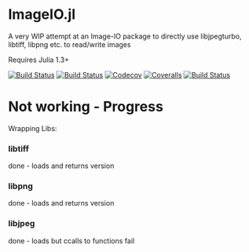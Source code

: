 # ImageIO.jl

A very WIP attempt at an Image-IO package to directly use libjpegturbo, libtiff, libpng etc. to read/write images

Requires Julia 1.3+

[![Build Status](https://travis-ci.com/ianshmean/ImageIO.jl.svg?branch=master)](https://travis-ci.com/ianshmean/ImageIO.jl)
[![Build Status](https://ci.appveyor.com/api/projects/status/github/ianshmean/ImageIO.jl?svg=true)](https://ci.appveyor.com/project/ianshmean/ImageIO-jl)
[![Codecov](https://codecov.io/gh/ianshmean/ImageIO.jl/branch/master/graph/badge.svg)](https://codecov.io/gh/ianshmean/ImageIO.jl)
[![Coveralls](https://coveralls.io/repos/github/ianshmean/ImageIO.jl/badge.svg?branch=master)](https://coveralls.io/github/ianshmean/ImageIO.jl?branch=master)
[![Build Status](https://api.cirrus-ci.com/github/ianshmean/ImageIO.jl.svg)](https://cirrus-ci.com/github/ianshmean/ImageIO.jl)


# Not working - Progress

Wrapping Libs:

### libtiff
done - loads and returns version

### libpng
done - loads and returns version

### libjpeg
done - loads but ccalls to functions fail
